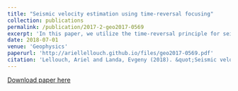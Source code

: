 ```yaml
---
title: "Seismic velocity estimation using time-reversal focusing"
collection: publications
permalink: /publication/2017-2-geo2017-0569
excerpt: 'In this paper, we utilize the time-reversal principle for seismic velocity estimation. Recorded data are back-propagated through various velocity models. When the model is correct, energy will be focused at the true source location and origin time. By illustrating the method on a direct source-receiver path example (cross-hole acquisition), smooth velocity models may be used for back-propagation.'
date: 2018-07-01
venue: 'Geophysics'
paperurl: 'http://ariellellouch.github.io/files/geo2017-0569.pdf'
citation: 'Lellouch, Ariel and Landa, Evgeny (2018). &quot;Seismic velocity estimation using time-reversal focusing&quot; <i>Geophysics</i>. 83(4).'
---
```


[Download paper here](http://ariellellouch.github.io/files/geo2017-0569.pdf)

